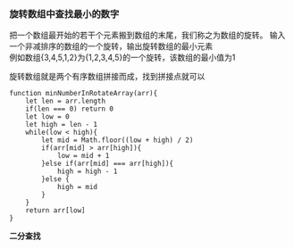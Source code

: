 ### 旋转数组中查找最小的数字
把一个数组最开始的若干个元素搬到数组的末尾，我们称之为数组的旋转。 输入一个非减排序的数组的一个旋转，输出旋转数组的最小元素  
例如数组{3,4,5,1,2}为{1,2,3,4,5}的一个旋转，该数组的最小值为1  

旋转数组就是两个有序数组拼接而成，找到拼接点就可以
```
function minNumberInRotateArray(arr){
    let len = arr.length
    if(len === 0) return 0
    let low = 0
    let high = len - 1
    while(low < high){
        let mid = Math.floor((low + high) / 2)
        if(arr[mid] > arr[high]){
            low = mid + 1
        }else if(arr[mid] === arr[high]){
            high = high - 1
        }else {
            high = mid
        }
    }
    return arr[low]
}
```
**二分查找**